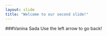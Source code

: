 ```yaml
---
layout: slide
title: "Welcome to our second slide!"
---
```

###Vanina Sada
Use the left arrow to go back!
